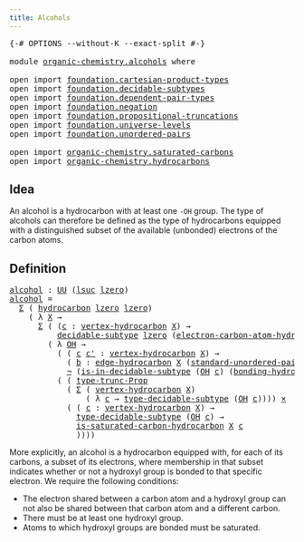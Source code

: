 ```yaml
---
title: Alcohols
---
```


<pre class="Agda"><a id="34" class="Symbol">{-#</a> <a id="38" class="Keyword">OPTIONS</a> <a id="46" class="Pragma">--without-K</a> <a id="58" class="Pragma">--exact-split</a> <a id="72" class="Symbol">#-}</a>

<a id="77" class="Keyword">module</a> <a id="84" href="organic-chemistry.alcohols.html" class="Module">organic-chemistry.alcohols</a> <a id="111" class="Keyword">where</a>

<a id="118" class="Keyword">open</a> <a id="123" class="Keyword">import</a> <a id="130" href="foundation.cartesian-product-types.html" class="Module">foundation.cartesian-product-types</a>
<a id="165" class="Keyword">open</a> <a id="170" class="Keyword">import</a> <a id="177" href="foundation.decidable-subtypes.html" class="Module">foundation.decidable-subtypes</a>
<a id="207" class="Keyword">open</a> <a id="212" class="Keyword">import</a> <a id="219" href="foundation.dependent-pair-types.html" class="Module">foundation.dependent-pair-types</a>
<a id="251" class="Keyword">open</a> <a id="256" class="Keyword">import</a> <a id="263" href="foundation.negation.html" class="Module">foundation.negation</a>
<a id="283" class="Keyword">open</a> <a id="288" class="Keyword">import</a> <a id="295" href="foundation.propositional-truncations.html" class="Module">foundation.propositional-truncations</a>
<a id="332" class="Keyword">open</a> <a id="337" class="Keyword">import</a> <a id="344" href="foundation.universe-levels.html" class="Module">foundation.universe-levels</a>
<a id="371" class="Keyword">open</a> <a id="376" class="Keyword">import</a> <a id="383" href="foundation.unordered-pairs.html" class="Module">foundation.unordered-pairs</a>

<a id="411" class="Keyword">open</a> <a id="416" class="Keyword">import</a> <a id="423" href="organic-chemistry.saturated-carbons.html" class="Module">organic-chemistry.saturated-carbons</a>
<a id="459" class="Keyword">open</a> <a id="464" class="Keyword">import</a> <a id="471" href="organic-chemistry.hydrocarbons.html" class="Module">organic-chemistry.hydrocarbons</a>
</pre>
## Idea

An alcohol is a hydrocarbon with at least one `-OH` group. The type of alcohols can therefore be defined as the type of hydrocarbons equipped with a distinguished subset of the available (unbonded) electrons of the carbon atoms.

## Definition

<pre class="Agda"><a id="alcohol"></a><a id="769" href="organic-chemistry.alcohols.html#769" class="Function">alcohol</a> <a id="777" class="Symbol">:</a> <a id="779" href="foundation-core.universe-levels.html#235" class="Primitive">UU</a> <a id="782" class="Symbol">(</a><a id="783" href="Agda.Primitive.html#780" class="Primitive">lsuc</a> <a id="788" href="Agda.Primitive.html#764" class="Primitive">lzero</a><a id="793" class="Symbol">)</a>
<a id="795" href="organic-chemistry.alcohols.html#769" class="Function">alcohol</a> <a id="803" class="Symbol">=</a>
  <a id="807" href="foundation-core.dependent-pair-types.html#515" class="Record">Σ</a> <a id="809" class="Symbol">(</a> <a id="811" href="organic-chemistry.hydrocarbons.html#1564" class="Function">hydrocarbon</a> <a id="823" href="Agda.Primitive.html#764" class="Primitive">lzero</a> <a id="829" href="Agda.Primitive.html#764" class="Primitive">lzero</a><a id="834" class="Symbol">)</a>
    <a id="840" class="Symbol">(</a> <a id="842" class="Symbol">λ</a> <a id="844" href="organic-chemistry.alcohols.html#844" class="Bound">X</a> <a id="846" class="Symbol">→</a>
      <a id="854" href="foundation-core.dependent-pair-types.html#515" class="Record">Σ</a> <a id="856" class="Symbol">(</a> <a id="858" class="Symbol">(</a><a id="859" href="organic-chemistry.alcohols.html#859" class="Bound">c</a> <a id="861" class="Symbol">:</a> <a id="863" href="organic-chemistry.hydrocarbons.html#2727" class="Function">vertex-hydrocarbon</a> <a id="882" href="organic-chemistry.alcohols.html#844" class="Bound">X</a><a id="883" class="Symbol">)</a> <a id="885" class="Symbol">→</a>
          <a id="897" href="foundation.decidable-subtypes.html#2426" class="Function">decidable-subtype</a> <a id="915" href="Agda.Primitive.html#764" class="Primitive">lzero</a> <a id="921" class="Symbol">(</a><a id="922" href="organic-chemistry.hydrocarbons.html#3706" class="Function">electron-carbon-atom-hydrocarbon</a> <a id="955" href="organic-chemistry.alcohols.html#844" class="Bound">X</a> <a id="957" href="organic-chemistry.alcohols.html#859" class="Bound">c</a><a id="958" class="Symbol">))</a>
        <a id="969" class="Symbol">(</a> <a id="971" class="Symbol">λ</a> <a id="973" href="organic-chemistry.alcohols.html#973" class="Bound">OH</a> <a id="976" class="Symbol">→</a>
          <a id="988" class="Symbol">(</a> <a id="990" class="Symbol">(</a> <a id="992" href="organic-chemistry.alcohols.html#992" class="Bound">c</a> <a id="994" href="organic-chemistry.alcohols.html#994" class="Bound">c&#39;</a> <a id="997" class="Symbol">:</a> <a id="999" href="organic-chemistry.hydrocarbons.html#2727" class="Function">vertex-hydrocarbon</a> <a id="1018" href="organic-chemistry.alcohols.html#844" class="Bound">X</a><a id="1019" class="Symbol">)</a> <a id="1021" class="Symbol">→</a>
            <a id="1035" class="Symbol">(</a> <a id="1037" href="organic-chemistry.alcohols.html#1037" class="Bound">b</a> <a id="1039" class="Symbol">:</a> <a id="1041" href="organic-chemistry.hydrocarbons.html#3248" class="Function">edge-hydrocarbon</a> <a id="1058" href="organic-chemistry.alcohols.html#844" class="Bound">X</a> <a id="1060" class="Symbol">(</a><a id="1061" href="foundation.unordered-pairs.html#5113" class="Function">standard-unordered-pair</a> <a id="1085" href="organic-chemistry.alcohols.html#992" class="Bound">c</a> <a id="1087" href="organic-chemistry.alcohols.html#994" class="Bound">c&#39;</a><a id="1089" class="Symbol">))</a> <a id="1092" class="Symbol">→</a>
            <a id="1106" href="foundation-core.negation.html#465" class="Function">¬</a> <a id="1108" class="Symbol">(</a><a id="1109" href="foundation.decidable-subtypes.html#2993" class="Function">is-in-decidable-subtype</a> <a id="1133" class="Symbol">(</a><a id="1134" href="organic-chemistry.alcohols.html#973" class="Bound">OH</a> <a id="1137" href="organic-chemistry.alcohols.html#992" class="Bound">c</a><a id="1138" class="Symbol">)</a> <a id="1140" class="Symbol">(</a><a id="1141" href="organic-chemistry.hydrocarbons.html#4121" class="Function">bonding-hydrocarbon</a> <a id="1161" href="organic-chemistry.alcohols.html#844" class="Bound">X</a> <a id="1163" href="organic-chemistry.alcohols.html#1037" class="Bound">b</a><a id="1164" class="Symbol">)))</a> <a id="1168" href="foundation-core.cartesian-product-types.html#590" class="Function Operator">×</a>
          <a id="1180" class="Symbol">(</a> <a id="1182" class="Symbol">(</a> <a id="1184" href="foundation.propositional-truncations.html#2209" class="Function">type-trunc-Prop</a>
            <a id="1212" class="Symbol">(</a> <a id="1214" href="foundation-core.dependent-pair-types.html#515" class="Record">Σ</a> <a id="1216" class="Symbol">(</a> <a id="1218" href="organic-chemistry.hydrocarbons.html#2727" class="Function">vertex-hydrocarbon</a> <a id="1237" href="organic-chemistry.alcohols.html#844" class="Bound">X</a><a id="1238" class="Symbol">)</a>
                <a id="1256" class="Symbol">(</a> <a id="1258" class="Symbol">λ</a> <a id="1260" href="organic-chemistry.alcohols.html#1260" class="Bound">c</a> <a id="1262" class="Symbol">→</a> <a id="1264" href="foundation.decidable-subtypes.html#3414" class="Function">type-decidable-subtype</a> <a id="1287" class="Symbol">(</a><a id="1288" href="organic-chemistry.alcohols.html#973" class="Bound">OH</a> <a id="1291" href="organic-chemistry.alcohols.html#1260" class="Bound">c</a><a id="1292" class="Symbol">))))</a> <a id="1297" href="foundation-core.cartesian-product-types.html#590" class="Function Operator">×</a>
            <a id="1311" class="Symbol">(</a> <a id="1313" class="Symbol">(</a> <a id="1315" href="organic-chemistry.alcohols.html#1315" class="Bound">c</a> <a id="1317" class="Symbol">:</a> <a id="1319" href="organic-chemistry.hydrocarbons.html#2727" class="Function">vertex-hydrocarbon</a> <a id="1338" href="organic-chemistry.alcohols.html#844" class="Bound">X</a><a id="1339" class="Symbol">)</a> <a id="1341" class="Symbol">→</a>
              <a id="1357" href="foundation.decidable-subtypes.html#3414" class="Function">type-decidable-subtype</a> <a id="1380" class="Symbol">(</a><a id="1381" href="organic-chemistry.alcohols.html#973" class="Bound">OH</a> <a id="1384" href="organic-chemistry.alcohols.html#1315" class="Bound">c</a><a id="1385" class="Symbol">)</a> <a id="1387" class="Symbol">→</a>
              <a id="1403" href="organic-chemistry.saturated-carbons.html#847" class="Function">is-saturated-carbon-hydrocarbon</a> <a id="1435" href="organic-chemistry.alcohols.html#844" class="Bound">X</a> <a id="1437" href="organic-chemistry.alcohols.html#1315" class="Bound">c</a>
              <a id="1453" class="Symbol">))))</a>
</pre>
More explicitly, an alcohol is a hydrocarbon equipped with, for each of its carbons, a subset of its electrons, where membership in that subset indicates whether or not a hydroxyl group is bonded to that specific electron. We require the following conditions:

- The electron shared between a carbon atom and a hydroxyl group can not also be shared between that carbon atom and a different carbon.
- There must be at least one hydroxyl group.
- Atoms to which hydroxyl groups are bonded must be saturated.
